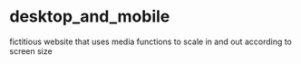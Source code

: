 # desktop_and_mobile
fictitious website that uses media functions to scale in and out according to screen size
